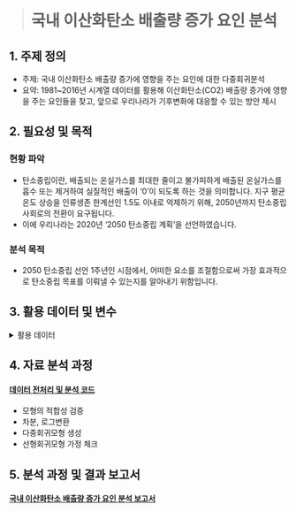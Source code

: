 > # 국내 이산화탄소 배출량 증가 요인 분석

## 1. 주제 정의
* 주제: 국내 이산화탄소 배출량 증가에 영향을 주는 요인에 대한 다중회귀분석
* 요약: 1981~2016년 시계열 데이터를 활용해 이산화탄소(CO2) 배출량 증가에 영향을 주는 요인들을 찾고, 앞으로 우리나라가 기후변화에 대응할 수 있는 방안 제시

## 2. 필요성 및 목적
### 현황 파악
* 탄소중립이란, 배출되는 온실가스를 최대한 줄이고 불가피하게 배출된 온실가스를 흡수 또는 제거하여 실질적인 배출이 ‘0’이 되도록 하는 것을 의미합니다. 지구 평균 온도 상승을 인류생존 한계선인 1.5도 이내로 억제하기 위해, 2050년까지 탄소중립 사회로의 전환이 요구됩니다.
* 이에 우리나라는 2020년 ‘2050 탄소중립 계획’을 선언하였습니다.

### 분석 목적
* 2050 탄소중립 선언 1주년인 시점에서, 어떠한 요소를 조절함으로써 가장 효과적으로 탄소중립 목표를 이뤄낼 수 있는지를 알아내기 위함입니다.

## 3. 활용 데이터 및 변수

<details>
<summary>활용 데이터</summary>
<div markdown="1">       

* 국가통계포털 KOSIS, 국가지표체계, Worldometer의 “국내 통계” 자료 중 1981~2016년 대한민국의 연간 이산화탄소 배출량, 기온, 경제성장률, 인구성장률, 1인당 전력에너지 공급량, 1인당 석탄에너지 공급량, 1인당 신재생에너지 공급량, 1인당 석유에너지 공급량, 1인당 수력에너지 공급량, 1인당 원자력에너지 공급량, 일본의 연간 이산화탄소 배출량 통계자료를 분석에 활용하였습니다.
* 위 데이터들을 모두 결합하여, 최종 데이터셋을 새로 생성하였습니다.
  -최종 데이터셋 이름: `data`

<details>
<summary>활용 데이터 출처</summary>
<div markdown="1">       

* [국가통계포털 KOSIS](https://kosis.kr/index/index.do)
* [국가지표체계](https://www.index.go.kr/unify/idx-info.do?idxCd=4290)
* [Worldometer](https://www.worldometers.info/co2-emissions/south-korea-co2-emissions)

</div>
</details>

<details>
<summary>활용 변수</summary>
<div markdown="1">

* 종속변수(Y): 우리나라의 연간 이산화탄소 배출량(CO2)
* 독립변수(X): 우리나라 연간 이산화탄소 배출량에 영향을 영향을 줄 것으로 판단되는 환경적인 요인과 비환경적인 요인을 독립변수로 선택하였습니다.
  -환경적인 요인: 기온(`temp`), 1인당 전력에너지 공급량(`Power`), 1인당 석탄에너지 공급량(`Coal`), 1인당 신재생에너지 공급량(`Renewable`), 1인당 석유에너지 공급량(`Petroleum`), 1인당 수력에너지 공급량(`Hydro.E`), 1인당 원자력에너지 공급량(`Nuclear.E`), 일본의 연간 이산화탄소 배출량(`Japan`)
  -비환경적인 요인: 경제성장률(`E.Growth`), 인구성장률(`P.Growth`)

</div>
</details>

</div>
</details>


## 4. 자료 분석 과정

#### [데이터 전처리 및 분석 코드](github.com/jiazzang/Project_2021_co2_data_analysis/blob/main/데이터_전처리_및_분석.R)
* 모형의 적합성 검증
* 차분, 로그변환
* 다중회귀모형 생성
* 선형회귀모형 가정 체크


## 5. 분석 과정 및 결과 보고서
#### [국내 이산화탄소 배출량 증가 요인 분석 보고서](https://elated-production-7bb.notion.site/25a45d3f00904ccb94f8ee83e555fde0)
